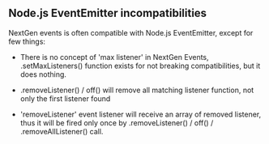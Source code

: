 

## Node.js EventEmitter incompatibilities

NextGen events is often compatible with Node.js EventEmitter, except for few things:

* There is no concept of 'max listener' in NextGen Events, .setMaxListeners() function exists for not breaking compatibilities,
  but it does nothing.

* .removeListener() / off() will remove all matching listener function, not only the first listener found

* 'removeListener' event listener will receive an array of removed listener, thus it will be fired only once by 
  .removeListener() / off() / .removeAllListener() call.


